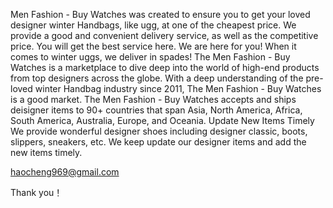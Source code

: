 Men Fashion - Buy Watches was created to ensure you to get your loved designer winter Handbags, like ugg, at one of the cheapest price. We provide a good and convenient delivery service, as well as the competitive price. You will get the best service here. We are here for you! When it comes to winter uggs, we deliver in spades! The Men Fashion - Buy Watches is a marketplace to dive deep into the world of high-end products from top designers across the globe. With a deep understanding of the pre-loved winter Handbag industry since 2011, The Men Fashion - Buy Watches is a good market. The Men Fashion - Buy Watches accepts and ships deisigner items to 90+ countries that span Asia, North America, Africa, South America, Australia, Europe, and Oceania. Update New Items Timely We provide wonderful designer shoes including designer classic, boots, slippers, sneakers, etc. We keep update our designer items and add the new items timely.

haocheng969@gmail.com

Thank you！

